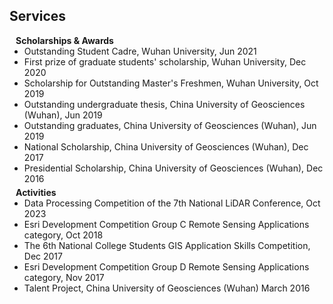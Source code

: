 ## Services

<h4 style="margin:0 10px 0;">Scholarships & Awards</h4>

<ul style="margin:0 0 5px;">
  <li><autocolor>Outstanding Student Cadre, Wuhan University, Jun 2021</autocolor></li>
  <li><autocolor>First prize of graduate students' scholarship, Wuhan University, Dec 2020</autocolor></li>
  <li><autocolor>Scholarship for Outstanding Master's Freshmen, Wuhan University, Oct 2019</autocolor></li>
  <li><autocolor>Outstanding undergraduate thesis, China University of Geosciences (Wuhan), Jun 2019</autocolor></li>
  <li><autocolor>Outstanding graduates, China University of Geosciences (Wuhan),	Jun 2019 </autocolor></li>
  <li><autocolor>National Scholarship, China University of Geosciences (Wuhan),	Dec 2017 </autocolor></li>
  <li><autocolor>Presidential Scholarship, China University of Geosciences (Wuhan),  Dec 2016 </autocolor></li>
</ul>

<h4 style="margin:0 10px 0;">Activities</h4>

<ul style="margin:0 0 20px;">
  <li><autocolor>Data Processing Competition of the 7th National LiDAR Conference, Oct 2023</autocolor></li>
  <li><autocolor>Esri Development Competition Group C Remote Sensing Applications category, Oct 2018</autocolor></li>
  <li><autocolor>The 6th National College Students GIS Application Skills Competition, Dec 2017</autocolor></li>
  <li><autocolor>Esri Development Competition Group D Remote Sensing Applications category, Nov 2017</autocolor></li>
  <li><autocolor>Talent Project, China University of Geosciences (Wuhan)	March 2016</autocolor></li>
</ul>